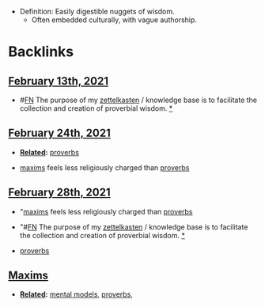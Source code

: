 - Definition: Easily digestible nuggets of wisdom. 
    - Often embedded culturally, with vague authorship.

# Backlinks
## [February 13th, 2021](<February 13th, 2021.md>)
- #[FN](<FN.md>) The purpose of my [zettelkasten](<zettelkasten.md>) / knowledge base is to facilitate the collection and creation of proverbial wisdom. [*]([proverbs](<proverbs.md>))

## [February 24th, 2021](<February 24th, 2021.md>)
- **[Related](<Related.md>):** [proverbs](<proverbs.md>)

- [maxims](<maxims.md>) feels less religiously charged than [proverbs](<proverbs.md>)

## [February 28th, 2021](<February 28th, 2021.md>)
- "[maxims](<maxims.md>) feels less religiously charged than [proverbs](<proverbs.md>)

- "#[FN](<FN.md>) The purpose of my [zettelkasten](<zettelkasten.md>) / knowledge base is to facilitate the collection and creation of proverbial wisdom. [*]([proverbs](<proverbs.md>))

- [proverbs](<proverbs.md>)

## [Maxims](<Maxims.md>)
- **[Related](<Related.md>):** [mental models](<mental models.md>), [proverbs](<proverbs.md>),

